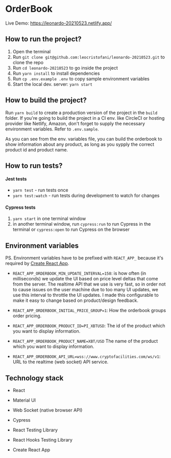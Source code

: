# OrderBook

Live Demo: https://leonardo-20210523.netlify.app/

## How to run the project?

1. Open the terminal
2. Run `git clone git@github.com:leocristofani/leonardo-20210523.git` to clone the repo
3. Run `cd leonardo-20210523` to go inside the project
4. Run `yarn install` to install dependencies
5. Run `cp .env.example .env` to copy sample environment variables
6. Start the local dev. server: `yarn start`

## How to build the project?

Run `yarn build` to create a production version of the project in the `build` folder. If you're going to build the project in a CI env. like CircleCI or hosting provider like Netlify, Amazon, don't forget to supply the necessary environment variables. Refer to `.env.sample`.

As you can see from the env. variables file, you can build the orderbook to show information about any product, as long as you sypply the correct product id and product name.

## How to run tests?

#### Jest tests

- `yarn test` - run tests once
- `yarn test:watch` - run tests during development to watch for changes

#### Cypress tests

1. `yarn start` in one terminal window
2. in another terminal window, run `cypress:run` to run Cypress in the terminal or `cypress:open` to run Cypress on the browser

## Environment variables

PS. Environment variables have to be prefixed with `REACT_APP_` because it's required by [Create React App](https://create-react-app.dev/docs/adding-custom-environment-variables/).

- `REACT_APP_ORDERBOOK_MIN_UPDATE_INTERVAL=150`: is how often (in milliseconds) we update the UI based on price level deltas that come from the server. The realtime API that we use is very fast, so in order not to cause issues on the user machine due to too many UI updates, we use this interval to throttle the UI updates. I made this configurable to make it easy to change based on product/design feedback.

- `REACT_APP_ORDERBOOK_INITIAL_PRICE_GROUP=1`: How the orderbook groups order pricing.

- `REACT_APP_ORDERBOOK_PRODUCT_ID=PI_XBTUSD`: The id of the product which you want to display information.

- `REACT_APP_ORDERBOOK_PRODUCT_NAME=XBT/USD` The name of the product which you want to display information.

- `REACT_APP_ORDERBOOK_API_URL=wss://www.cryptofacilities.com/ws/v1`: URL to the realtime (web socket) API service.

## Technology stack

- React
- Material UI
- Web Socket (native browser API)

- Cypress
- React Testing Library
- React Hooks Testing Library

- Create React App
